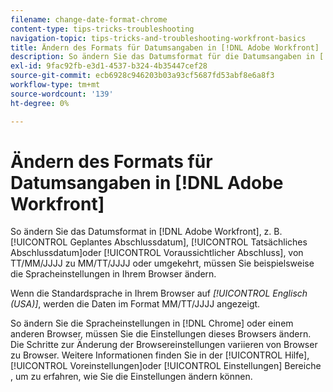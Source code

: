 ```yaml
---
filename: change-date-format-chrome
content-type: tips-tricks-troubleshooting
navigation-topic: tips-tricks-and-troubleshooting-workfront-basics
title: Ändern des Formats für Datumsangaben in [!DNL Adobe Workfront]
description: So ändern Sie das Datumsformat für die Datumsangaben in [!DNL Adobe Workfront] müssen Sie die Spracheinstellungen in Ihrem Browser ändern.
exl-id: 9fac92fb-e3d1-4537-b324-4b35447cef28
source-git-commit: ecb6928c946203b03a93cf5687fd53abf8e6a8f3
workflow-type: tm+mt
source-wordcount: '139'
ht-degree: 0%

---
```


# Ändern des Formats für Datumsangaben in [!DNL Adobe Workfront]

<!--this article used to be called "Change the date format in Adobe Workfront when using Chrome". The team decieded to make it more generic and hide the steps. Also see drafted content below-->

So ändern Sie das Datumsformat in [!DNL Adobe Workfront], z. B. [!UICONTROL Geplantes Abschlussdatum], [!UICONTROL Tatsächliches Abschlussdatum]oder [!UICONTROL Voraussichtlicher Abschluss], von TT/MM/JJJJ zu MM/TT/JJJJ oder umgekehrt, müssen Sie beispielsweise die Spracheinstellungen in Ihrem Browser ändern.

Wenn die Standardsprache in Ihrem Browser auf *[!UICONTROL Englisch (USA)]*, werden die Daten im Format MM/TT/JJJJ angezeigt.

So ändern Sie die Spracheinstellungen in [!DNL Chrome] oder einem anderen Browser, müssen Sie die Einstellungen dieses Browsers ändern. Die Schritte zur Änderung der Browsereinstellungen variieren von Browser zu Browser. Weitere Informationen finden Sie in der [!UICONTROL Hilfe], [!UICONTROL Voreinstellungen]oder [!UICONTROL Einstellungen] Bereiche , um zu erfahren, wie Sie die Einstellungen ändern können.

<!--drafted because we should not document steps for a third-party application

To change your language settings in Chrome:

1. Click the 3-dots in the top right corner of your Chrome interface, then click **Settings**.
1. On the left area of the Settings page, expand **Advanced**, then click **Languages**.  
   Or  
   Search for *language*&nbsp;at the top of the Settings page, then click **Languages**.

1. In the **Language** list, locate the language and region that use your preferred date format.

   **Example:** If you speak English and you want the date format to be MM/DD/YYYY, you would select **English (United States)**. If you speak English and you want the date format to be DD/MM/YYY, you would select **English (United Kingdom)**.

1. (Conditional) If the language and region you want to use are not visible in the list, click **Add languages** to add it to the list.
1. Click the 3-dot menu next to the language and region you want to use, then click **Move to the top**.
1. Return to the Workfront interface, then refresh the page.  
   The date format is now updated in projects and other areas of Workfront that use MM/DD/YYYY or DD/MM/YYYY format when displaying dates.

   -->
